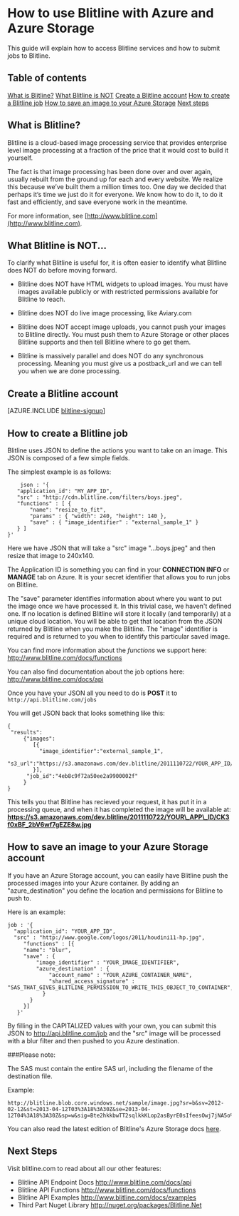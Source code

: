 <properties 
	pageTitle="How to use Blitline for image processing - Azure feature guide" 
	description="Learn how to use the Blitline service to process images within an Azure application." 
	services="" 
	documentationCenter=".net" 
	authors="blitline-dev" 
	manager="jason@blitline.com" 
	editor="jason@blitline.com"/>

<tags
	ms.service="multiple"
	ms.date="12/09/2014"
	wacn.date=""/>
# How to use Blitline with Azure and Azure Storage

This guide will explain how to access Blitline services and how to submit jobs to Blitline.

<!-- deleted by customization
## What is Blitline?
-->
<!-- keep by customization: begin -->
## Table of contents

[What is Blitline?][]
[What Blitline is NOT][]
[Create a Blitline account][]
[How to create a Blitline job][]
[How to save an image to your Azure Storage][]
[Next steps][]

## <a id="whatis"></a>What is Blitline?
<!-- keep by customization: end -->

Blitline is a cloud-based image processing service that provides enterprise level image processing at a fraction of the price that it would cost to build it yourself.

The fact is that image processing has been done over and over again, usually rebuilt from the ground up for each and every website. We realize this because we’ve built them a million times too. One day we decided that perhaps it‘s time we just do it for everyone. We know how to do it, to do it fast and efficiently, and save everyone work in the meantime.

For more information, see [http://www.blitline.com](http://www.blitline.com).

<!-- deleted by customization
## What Blitline is NOT...
-->
<!-- keep by customization: begin -->
## <a id="whatisnot"></a>What Blitline is NOT...
<!-- keep by customization: end -->

To clarify what Blitline is useful for, it is often easier to identify what Blitline does NOT do before moving forward.

- Blitline does NOT have HTML widgets to upload images. You must have images available publicly or with restricted permissions available for Blitline to reach.

- Blitline does NOT do live image processing, like Aviary.com

- Blitline does NOT accept image uploads, you cannot push your images to Blitline directly. You must push them to Azure Storage or other places Blitline supports and then tell Blitline where to go get them.

- Blitline is massively parallel and does NOT do any synchronous processing. Meaning you must give us a postback_url and we can tell you when we are done processing.

<!-- deleted by customization
## Create a Blitline account
-->
<!-- keep by customization: begin -->
## <a id="createaccount"></a>Create a Blitline account
<!-- keep by customization: end -->

[AZURE.INCLUDE [blitline-signup](../includes/blitline-signup.md)]

<!-- deleted by customization
## How to create a Blitline job
-->
<!-- keep by customization: begin -->
## <a id="createjob"></a>How to create a Blitline job
<!-- keep by customization: end -->

Blitline uses JSON to define the actions you want to take on an image. This JSON is composed of a few simple fields.

The simplest example is as follows:

	    json : '{
       "application_id": "MY_APP_ID",
       "src" : "http://cdn.blitline.com/filters/boys.jpeg",
       "functions" : [ {
           "name": "resize_to_fit",
           "params" : { "width": 240, "height": 140 },
           "save" : { "image_identifier" : "external_sample_1" }
       } ]
    }'

Here we have JSON that will take a "src" image "...boys.jpeg" and then resize that image to 240x140.

The Application ID is something you can find in your **CONNECTION INFO** or **MANAGE** tab on Azure. It is your secret identifier that allows you to run jobs on Blitline.

The "save" parameter identifies information about where you want to put the image once we have processed it. In this trivial case, we haven't defined one. If no location is defined Blitline will store it locally (and temporarily) at a unique cloud location. You will be able to get that location from the JSON returned by Blitline when you make the Blitline. The "image" identifier is required and is returned to you when to identify this particular saved image.

You can find more information about the *functions* we support here: <http://www.blitline.com/docs/functions>

You can also find documentation about the job options here: <http://www.blitline.com/docs/api>

Once you have your JSON all you need to do is **POST** it to `http://api.blitline.com/jobs`

You will get JSON back that looks something like this:

    {
     "results":
         {"images":
            [{
              "image_identifier":"external_sample_1",
              "s3_url":"https://s3.amazonaws.com/dev.blitline/2011110722/YOUR_APP_ID/CK3f0xBF_2bV6wf7gEZE8w.jpg"
            }],
          "job_id":"4eb8c9f72a50ee2a9900002f"
         }
    }


This tells you that Blitline has recieved your request, it has put it in a processing queue, and when it has completed the image will be available at:
**https://s3.amazonaws.com/dev.blitline/2011110722/YOUR\_APP\_ID/CK3f0xBF_2bV6wf7gEZE8w.jpg**

## <!-- deleted by customization How --><!-- keep by customization: begin --> <a id="saveazure"></a>How <!-- keep by customization: end --> to save an image to your Azure Storage account

If you have an Azure Storage account, you can easily have Blitline push the processed images into your Azure container. By adding an "azure_destination" you define the location and permissions for Blitline to push to.

Here is an example:

    job : '{
      "application_id": "YOUR_APP_ID",
      "src" : "http://www.google.com/logos/2011/houdini11-hp.jpg",
         "functions" : [{
         "name": "blur",
         "save" : {
             "image_identifier" : "YOUR_IMAGE_IDENTIFIER",
             "azure_destination" : {
                 "account_name" : "YOUR_AZURE_CONTAINER_NAME",
                 "shared_access_signature" : "SAS_THAT_GIVES_BLITLINE_PERMISSION_TO_WRITE_THIS_OBJECT_TO_CONTAINER",
               }
           }
         }]
       }'


By filling in the CAPITALIZED values with your own, you can submit this JSON to http://api.blitline.com/job and the "src" image will be processed with a blur filter and then pushed to you Azure destination.

###Please note:

The SAS must contain the entire SAS url, including the filename of the destination file.

Example:

    http://blitline.blob.core.windows.net/sample/image.jpg?sr=b&sv=2012-02-12&st=2013-04-12T03%3A18%3A30Z&se=2013-04-12T04%3A18%3A30Z&sp=w&sig=Bte2hkkbwTT2sqlkkKLop2asByrE0sIfeesOwj7jNA5o%3D


You can also read the latest edition of Blitline's Azure Storage docs [here](http://www.blitline.com/docs/azure_storage).


<!-- deleted by customization
## Next Steps
-->
<!-- keep by customization: begin -->
## <a id="nextsteps"></a>Next Steps
<!-- keep by customization: end -->

Visit blitline.com to read about all our other features:

* Blitline API Endpoint Docs <http://www.blitline.com/docs/api>
* Blitline API Functions <http://www.blitline.com/docs/functions>
* Blitline API Examples <http://www.blitline.com/docs/examples>
* Third Part Nuget Library <http://nuget.org/packages/Blitline.Net>

<!-- keep by customization: begin -->

  [Next steps]: #nextsteps
  [What is Blitline?]: #whatis
  [What Blitline is NOT]: #whatisnot
  [Create a Blitline account]: #createaccount
  [How to create a Blitline job]: #createjob
  [How to save an image to your Azure Storage]: #saveazure


<!-- keep by customization: end -->